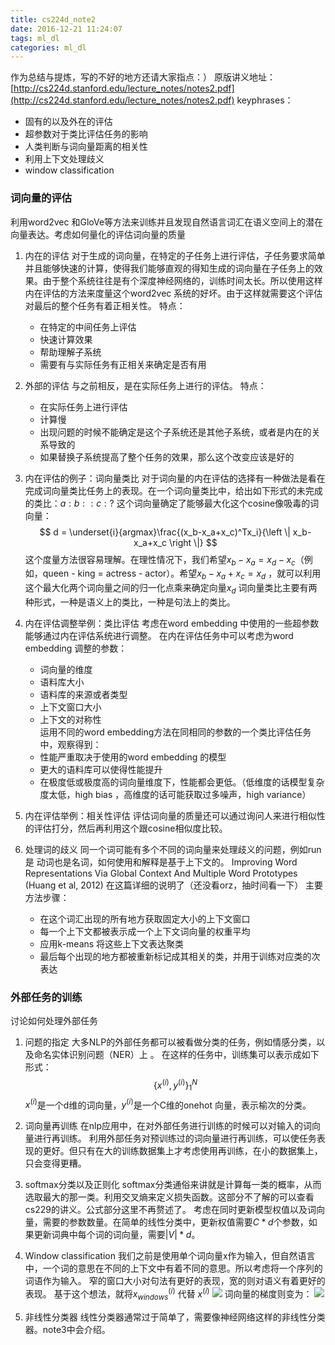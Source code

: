 ```yaml
---
title: cs224d_note2
date: 2016-12-21 11:24:07
tags: ml_dl
categories: ml_dl
---
```


作为总结与提炼，写的不好的地方还请大家指点：）
原版讲义地址：[http://cs224d.stanford.edu/lecture_notes/notes2.pdf](http://cs224d.stanford.edu/lecture_notes/notes2.pdf)
keyphrases：
* 固有的以及外在的评估
* 超参数对于类比评估任务的影响
* 人类判断与词向量距离的相关性
* 利用上下文处理歧义
* window classification  

<!--more-->
### 词向量的评估  
利用word2vec 和GloVe等方法来训练并且发现自然语言词汇在语义空间上的潜在向量表达。考虑如何量化的评估词向量的质量  

1. 内在的评估
对于生成的词向量，在特定的子任务上进行评估，子任务要求简单并且能够快速的计算，使得我们能够直观的得知生成的词向量在子任务上的效果。由于整个系统往往是有个深度神经网络的，训练时间太长。所以使用这样内在评估的方法来度量这个word2vec 系统的好坏。由于这样就需要这个评估对最后的整个任务有着正相关性。
    特点：
    * 在特定的中间任务上评估
    * 快速计算效果
    * 帮助理解子系统
    * 需要有与实际任务有正相关来确定是否有用  

2. 外部的评估
与之前相反，是在实际任务上进行的评估。
    特点：
    * 在实际任务上进行评估
    * 计算慢
    * 出现问题的时候不能确定是这个子系统还是其他子系统，或者是内在的关系导致的
    * 如果替换子系统提高了整个任务的效果，那么这个改变应该是好的  

3. 内在评估的例子：词向量类比
对于词向量的内在评估的选择有一种做法是看在完成词向量类比任务上的表现。在一个词向量类比中，给出如下形式的未完成的类比：$a : b :: c : ?$
这个词向量确定了能够最大化这个cosine像吸毒的词向量：
$$
d = \underset{i}{argmax}\frac{(x_b-x_a+x_c)^Tx_i}{\left \| x_b-x_a+x_c \right \|}
$$
这个度量方法很容易理解。在理性情况下，我们希望$x_b-x_a=x_d-x_c$（例如，queen - king = actress - actor）。希望$x_b-x_a+x_c=x_d$ ，就可以利用这个最大化两个词向量之间的归一化点乘来确定向量$x_d$
词向量类比主要有两种形式，一种是语义上的类比，一种是句法上的类比。   

4. 内在评估调整举例：类比评估
考虑在word embedding 中使用的一些超参数能够通过内在评估系统进行调整。
在内在评估任务中可以考虑为word embedding 调整的参数：
    * 词向量的维度
    * 语料库大小
    * 语料库的来源或者类型
    * 上下文窗口大小
    * 上下文的对称性  
运用不同的word embedding方法在同相同的参数的一个类比评估任务中，观察得到：
    * 性能严重取决于使用的word embedding 的模型
    * 更大的语料库可以使得性能提升
    * 在极度低或极度高的词向量维度下，性能都会更低。（低维度的话模型复杂度太低，high bias ，高维度的话可能获取过多噪声，high variance）  

5. 内在评估举例：相关性评估
评估词向量的质量还可以通过询问人来进行相似性的评估打分，然后再利用这个跟cosine相似度比较。 

6. 处理词的歧义
同一个词可能有多个不同的词向量来处理歧义的问题，例如run 是 动词也是名词，如何使用和解释是基于上下文的。
Improving Word Representations Via Global Context And Multiple Word Prototypes (Huang et al, 2012) 在这篇详细的说明了（还没看orz，抽时间看一下）
主要方法步骤： 
    * 在这个词汇出现的所有地方获取固定大小的上下文窗口
    * 每一个上下文都被表示成一个上下文词向量的权重平均
    * 应用k-means 将这些上下文表达聚类
    * 最后每个出现的地方都被重新标记成其相关的类，并用于训练对应类的次表达  

### 外部任务的训练
讨论如何处理外部任务  

1. 问题的指定
大多NLP的外部任务都可以被看做分类的任务，例如情感分类，以及命名实体识别问题（NER）上 。
在这样的任务中，训练集可以表示成如下形式： 
$$
\{x^{(i)},y^{(i)}\} ^N_1
$$
$x^{(i)}$是一个d维的词向量，$y^{(i)}$是一个C维的onehot 向量，表示榆次的分类。 

2. 词向量再训练
在nlp应用中，在对外部任务进行训练的时候可以对输入的词向量进行再训练。
利用外部任务对预训练过的词向量进行再训练，可以使任务表现的更好。但只有在大的训练数据集上才考虑使用再训练，在小的数据集上，只会变得更糟。  

3. softmax分类以及正则化
 softmax分类通俗来讲就是计算每一类的概率，从而选取最大的那一类。利用交叉熵来定义损失函数。这部分不了解的可以查看cs229的讲义。公式部分这里不再赘述了。
 考虑在同时更新模型权值以及词向量，需要的参数数量。在简单的线性分类中，更新权值需要$C*d$个参数，如果更新词典中每个词的词向量，需要$|V|*d$。 

4. Window classification 
我们之前是使用单个词向量x作为输入，但自然语言中，一个词的意思在不同的上下文中有着不同的意思。所以考虑将一个序列的词语作为输入。
窄的窗口大小对句法有更好的表现，宽的则对语义有着更好的表现。
基于这个想法，就将$x^{(i)}_{windows}$ 代替 $x^{(i)}$
![](/images/windows.png)
词向量的梯度则变为：
![](/images/gadient.png)  

5. 非线性分类器
线性分类器通常过于简单了，需要像神经网络这样的非线性分类器。note3中会介绍。




